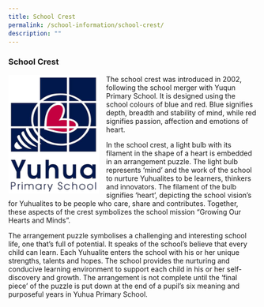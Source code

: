 ```yaml
---
title: School Crest
permalink: /school-information/school-crest/
description: ""
---
```

### School Crest

<img src="/images/crest.png" style="width:183px;height:240px;margin-right:15px;" align = "left"> The school crest was introduced in 2002, following the school merger with Yuqun Primary School. It is designed using the school colours of blue and red. Blue signifies depth, breadth and stability of mind, while red signifies passion, affection and emotions of heart.

In the school crest, a light bulb with its filament in the shape of a heart is embedded in an arrangement puzzle. The light bulb represents ‘mind’ and the work of the school to nurture Yuhualites to be learners, thinkers and innovators. The filament of the bulb signifies ‘heart’, depicting the school vision’s for Yuhualites to be people who care, share and contributes. Together, these aspects of the crest symbolizes the school mission “Growing Our Hearts and Minds”.

The arrangement puzzle symbolises a challenging and interesting school life, one that’s full of potential. It speaks of the school’s believe that every child can learn. Each Yuhualite enters the school with his or her unique strengths, talents and hopes. The school provides the nurturing and conducive learning environment to support each child in his or her self-discovery and growth. The arrangement is not complete until the ‘final piece’ of the puzzle is put down at the end of a pupil’s six meaning and purposeful years in Yuhua Primary School.